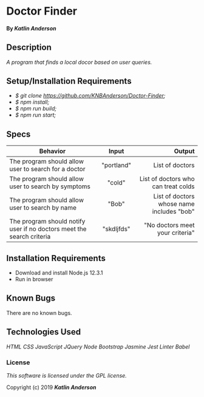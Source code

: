 # Doctor Finder

#### By _**Katlin Anderson**_

## Description

_A program that finds a local docor based on user queries._

## Setup/Installation Requirements

* _$ git clone https://github.com/KNBAnderson/Doctor-Finder;_
* _$ npm install;_
* _$ npm run build;_
* _$ npm run start;_


## Specs
| Behavior | Input | Output |
| ------------- |:-------------:| -----:|
| The program should allow user to search for a doctor | "portland" | List of doctors |
| The program should allow user to search by symptoms | "cold" | List of doctors who can treat colds |
| The program should allow user to search by name | "Bob" | List of doctors whose name includes "bob" |
| The program should notify user if no doctors meet the search criteria | "skdljfds" | "No doctors meet your criteria" |


## Installation Requirements
* Download and install Node.js 12.3.1
* Run in browser

## Known Bugs
There are no known bugs.

## Technologies Used

_HTML_
_CSS_
_JavaScript_
_JQuery_
_Node_
_Bootstrap_
_Jasmine_
_Jest_
_Linter_
_Babel_

### License

*This software is licensed under the GPL license.*

Copyright (c) 2019 **_Katlin Anderson_**